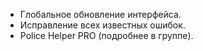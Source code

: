 - Глобальное обновление интерфейса.
- Исправление всех известных ошибок.
- Police Helper PRO (подробнее в группе).

